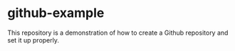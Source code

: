# github-example
This repository is a demonstration of how to create a Github repository and set it up properly.
